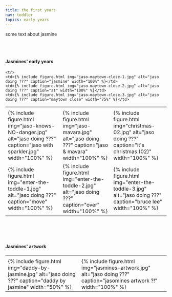 ```yaml
---
title: the first years
nav: toddler
topics: early years
---
```


some text about jasmine

<br/>
<br/>

#### Jasmines' early years

<table>
  <tr>
    <td> </td>
    <td> </td>
    <td> </td>
  </tr>
  <tr>
    <td>{% include figure.html img="jaso-knows-NO-danger.jpg" alt="jaso doing ???" caption="jaso with sparkler.jpg" width="100%" %}</td>
    <td>{% include figure.html img="jaso-mavara.jpg" alt="jaso doing ???" caption="jaso & mavara" width="100%" %}</td>
    <td>{% include figure.html img="christmas-02.jpg" alt="jaso doing ???" caption="it's christmas (02)" width="100%" %}</td>
  </tr>
  <tr>
    <td>{% include figure.html img="enter-the-toddle-1.jpg" alt="jaso doing ???" caption="move" width="100%" %}</td>
    <td>{% include figure.html img="enter-the-toddle-2.jpg" alt="jaso doing ???" caption="over" width="100%" %}</td>
    <td>{% include figure.html img="enter-the-toddle-3.jpg" alt="jaso doing ???" caption="bruce lee" width="100%" %}</td>
  </tr>
  
    <tr>
    <td>{% include figure.html img="jaso-maytown-close-1.jpg" alt="jaso doing ???" caption="jasmine" width="100%" %}</td>
    <td>{% include figure.html img="jaso-maytown-close-2.jpg" alt="jaso doing ???" caption="at" width="100%" %}</td>
    <td>{% include figure.html img="jaso-maytown-close-3.jpg" alt="jaso doing ???" caption="maytown close" width="75%" %}</td>
  </tr>
 </table>

<br/>
<br/>
<br/>

#### Jasmines' artwork

<table>
  <tr>
    <td> </td>
    <td> </td>
    <td> </td>
  </tr>
  <tr>
    <td>{% include figure.html img="daddy-by-jasmine.jpg" alt="jaso doing ???" caption="daddy by jasmine" width="50%" %}</td>
    <td>{% include figure.html img="jasmines-artwork.jpg" alt="jaso doing ???" caption="jasomines artwork ?!" width="100%" %}</td>
  </tr>
 </table>
